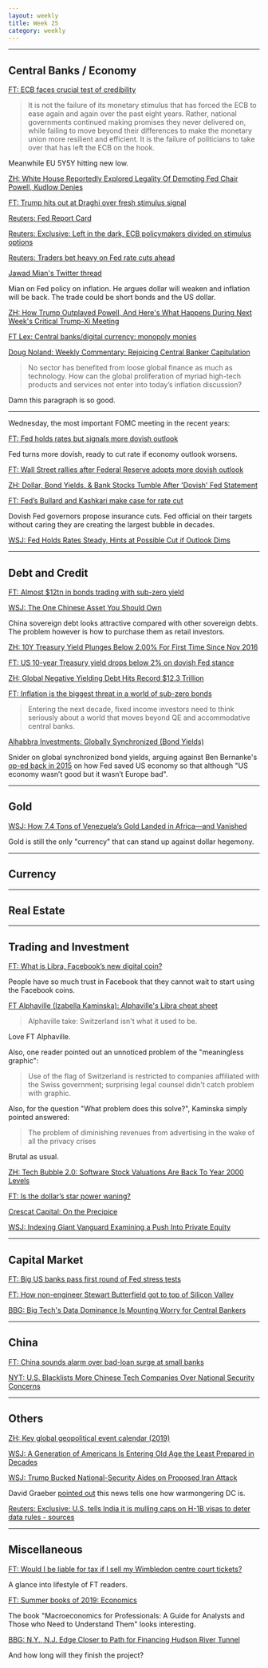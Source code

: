 ```yaml
---
layout: weekly
title: Week 25
category: weekly
---
```


---
## Central Banks / Economy

[FT: ECB faces crucial test of credibility](
https://www.ft.com/content/bf105742-90d4-11e9-b7ea-60e35ef678d2)

> It is not the failure of its monetary stimulus that has forced the ECB to
ease again and again over the past eight years. Rather, national governments
continued making promises they never delivered on, while failing to move
beyond their differences to make the monetary union more resilient and
efficient. It is the failure of politicians to take over
that has left the ECB on the hook.

Meanwhile EU 5Y5Y hitting new low.

[ZH: White House Reportedly Explored Legality Of Demoting Fed Chair Powell, Kudlow Denies](
https://www.zerohedge.com/news/2019-06-18/white-house-reportedly-explored-legality-demoting-fed-chair-powell-kudlow-denies)

[FT: Trump hits out at Draghi over fresh stimulus signal](
https://www.ft.com/content/ea28f876-91a1-11e9-b7ea-60e35ef678d2)

[Reuters: Fed Report Card](
https://fingfx.thomsonreuters.com/gfx/editorcharts/USA-FED-REPORTCARD/0H001PGEQ6VX/index.html)

[Reuters: Exclusive: Left in the dark, ECB policymakers divided on stimulus options](
https://www.reuters.com/article/us-ecb-policy-sources-exclusive/exclusive-left-in-the-dark-ecb-policymakers-divided-on-stimulus-options-idUSKCN1TJ2SL)

[Reuters: Traders bet heavy on Fed rate cuts ahead](
https://www.reuters.com/article/us-usa-fed-futures/traders-bet-heavy-on-fed-rate-cuts-ahead-idUSKCN1TK2M0)

[Jawad Mian's Twitter thread](
http://archive.is/A5xCc)

Mian on Fed policy on inflation. He argues dollar will weaken and inflation
will be back. The trade could be short bonds and the US dollar.

[ZH: How Trump Outplayed Powell, And Here's What Happens During Next Week's Critical Trump-Xi Meeting](
https://www.zerohedge.com/news/2019-06-22/how-trump-outplayed-powell-and-heres-what-happens-during-next-weeks-critical-trump)

[FT Lex: Central banks/digital currency: monopoly monies](
https://www.ft.com/content/215d9b62-9260-11e9-aea1-2b1d33ac3271)

[Doug Noland: Weekly Commentary: Rejoicing Central Banker Capitulation](
http://creditbubblebulletin.blogspot.com/2019/06/weekly-commentary-rejoicing-central.html)

> No sector has benefited from loose global finance as much as technology.
How can the global proliferation of myriad high-tech products
and services not enter into today’s inflation discussion?

Damn this paragraph is so good.

---

Wednesday, the most important FOMC meeting in the recent years:

[FT: Fed holds rates but signals more dovish outlook](
https://www.ft.com/content/8249e5a0-92ad-11e9-aea1-2b1d33ac3271)

Fed turns more dovish, ready to cut rate if economy outlook worsens.

[FT: Wall Street rallies after Federal Reserve adopts more dovish outlook](
https://www.ft.com/content/521ad85a-92b5-11e9-b7ea-60e35ef678d2)

[ZH: Dollar, Bond Yields, & Bank Stocks Tumble After 'Dovish' Fed Statement](
https://www.zerohedge.com/news/2019-06-19/dollar-bond-yields-bank-stocks-tumble-after-dovish-fed-statement)

[FT: Fed’s Bullard and Kashkari make case for rate cut](
https://www.ft.com/content/cae6f5a4-942f-11e9-aea1-2b1d33ac3271)

Dovish Fed governors propose insurance cuts. Fed official on their targets
without caring they are creating the largest bubble in decades.

[WSJ: Fed Holds Rates Steady, Hints at Possible Cut if Outlook Dims](
https://www.wsj.com/articles/fed-holds-rates-steady-hints-at-possible-cut-if-outlook-dims-11560967516)

---
## Debt and Credit

[FT: Almost $12tn in bonds trading with sub-zero yield](
https://www.ft.com/content/cf39a9a4-8ea2-11e9-a24d-b42f641eca37)

[WSJ: The One Chinese Asset You Should Own](
https://www.wsj.com/articles/the-one-chinese-asset-you-should-own-11560762385)

China sovereign debt looks attractive compared with other sovereign debts. The
problem however is how to purchase them as retail investors.

[ZH: 10Y Treasury Yield Plunges Below 2.00% For First Time Since Nov 2016](
https://www.zerohedge.com/news/2019-06-19/10y-treasury-yield-plunges-below-200-first-time-nov-2016)

[FT: US 10-year Treasury yield drops below 2% on dovish Fed stance](
https://www.ft.com/content/1ae46bec-92f3-11e9-aea1-2b1d33ac3271)

[ZH: Global Negative Yielding Debt Hits Record $12.3 Trillion](
https://www.zerohedge.com/news/2019-06-20/global-negative-yielding-debt-hits-record-123-trillion)

[FT: Inflation is the biggest threat in a world of sub-zero bonds](
https://www.ft.com/content/fa0f3b2e-935e-11e9-b7ea-60e35ef678d2)

> Entering the next decade, fixed income investors need to think seriously
about a world that moves beyond QE and accommodative central banks.

[Alhabbra Investments: Globally Synchronized (Bond Yields)](
https://www.zerohedge.com/news/2019-06-22/globally-synchronized-bond-yields)

Snider on global synchronized bond yields, arguing against
Ben Bernanke's [op-ed back in 2015](https://www.wsj.com/articles/how-the-fed-saved-the-economy-1443996826) 
on how Fed saved US economy so that although "US economy wasn’t good but it wasn’t Europe bad".

---
## Gold

[WSJ: How 7.4 Tons of Venezuela’s Gold Landed in Africa—and Vanished](
https://www.wsj.com/articles/how-7-4-tons-of-venezuelas-gold-landed-in-africaand-vanished-11560867792)

Gold is still the only "currency" that can stand up against dollar hegemony.


---
## Currency

---
## Real Estate

---
## Trading and Investment

[FT: What is Libra, Facebook’s new digital coin?](
https://www.ft.com/content/c3746b5c-90de-11e9-aea1-2b1d33ac3271)

People have so much trust in Facebook that they cannot wait to start
using the Facebook coins.

[FT Alphaville (Izabella Kaminska): Alphaville's Libra cheat sheet](
https://ftalphaville.ft.com/2019/06/18/1560848464000/Alphaville-s-Libra-cheat-sheet/)

> Alphaville take: Switzerland isn't what it used to be.

Love FT Alphaville.

Also, one reader pointed out an unnoticed problem of the "meaningless graphic":

> Use of the flag of Switzerland is restricted to companies
affiliated with the Swiss government; surprising legal
counsel didn't catch problem with graphic.

Also, for the question "What problem does this solve?", Kaminska simply
pointed answered:

> The problem of diminishing revenues from advertising in the wake of all the privacy crises

Brutal as usual.

[ZH: Tech Bubble 2.0: Software Stock Valuations Are Back To Year 2000 Levels](
https://www.zerohedge.com/news/2019-06-16/tech-bubble-20-software-stock-valuations-are-back-year-2000-levels)

[FT: Is the dollar’s star power waning?](
https://www.ft.com/content/bd127cee-9369-11e9-aea1-2b1d33ac3271)

[Crescat Capital: On the Precipice](
https://www.crescat.net/on-the-precipice/)

[WSJ: Indexing Giant Vanguard Examining a Push Into Private Equity](
https://www.wsj.com/articles/indexing-giant-vanguard-examining-a-push-into-private-equity-11561287602)


---
## Capital Market

[FT: Big US banks pass first round of Fed stress tests](
https://www.ft.com/content/f5c4e3e4-9457-11e9-b7ea-60e35ef678d2)

[FT: How non-engineer Stewart Butterfield got to top of Silicon Valley](
https://www.ft.com/content/4f2e3664-9436-11e9-aea1-2b1d33ac3271)

[BBG: Big Tech's Data Dominance Is Mounting Worry for Central Bankers](
https://www.bloomberg.com/news/articles/2019-06-23/big-tech-s-data-dominance-is-mounting-worry-for-central-bankers)


---
## China

[FT: China sounds alarm over bad-loan surge at small banks](
https://www.ft.com/content/8d163fec-59b9-11e9-9dde-7aedca0a081a)

[NYT: U.S. Blacklists More Chinese Tech Companies Over National Security Concerns](
https://www.nytimes.com/2019/06/21/us/politics/us-china-trade-blacklist.html)

---
## Others

[ZH: Key global geopolitical event calendar (2019)](
http://archive.is/vKU1W)

[WSJ: A Generation of Americans Is Entering Old Age the Least Prepared in Decades](
https://www.wsj.com/articles/a-generation-of-americans-is-entering-old-age-the-least-prepared-in-decades-1529676033)

[WSJ: Trump Bucked National-Security Aides on Proposed Iran Attack](
https://www.wsj.com/articles/trump-bucked-national-security-aides-on-proposed-iran-attack-11561248602)

David Graeber [pointed out](http://archive.is/5UhYE) this news tells
one how warmongering DC is.

[Reuters: Exclusive: U.S. tells India it is mulling caps on H-1B visas to deter data rules - sources](
https://www.reuters.com/article/us-usa-trade-india-exclusive/exclusive-u-s-tells-india-it-is-mulling-caps-on-h-1b-visas-to-deter-data-rules-sources-idUSKCN1TK2LG)

---
## Miscellaneous

[FT: Would I be liable for tax if I sell my Wimbledon centre court tickets?](
https://www.ft.com/content/758da6cc-8c3f-11e9-a1c1-51bf8f989972)

A glance into lifestyle of FT readers.

[FT: Summer books of 2019: Economics](
https://www.ft.com/content/ba03f7ca-92f7-11e9-b7ea-60e35ef678d2)

The book "Macroeconomics for Professionals: A Guide for Analysts and Those who Need to Understand Them"
looks interesting.

[BBG: N.Y., N.J. Edge Closer to Path for Financing Hudson River Tunnel](
https://www.bloomberg.com/news/articles/2019-06-21/n-y-n-j-pass-bills-to-form-bi-state-hudson-tunnel-commission)

And how long will they finish the project?
